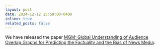 ```yaml
---
layout: post
date: 2024-12-12 15:59:00-0400
inline: true
related_posts: false
---
```


We have released the paper [MGM: Global Understanding of Audience Overlap Graphs for Predicting the Factuality and the Bias of News Media](https://www.arxiv.org/abs/2412.10467).
